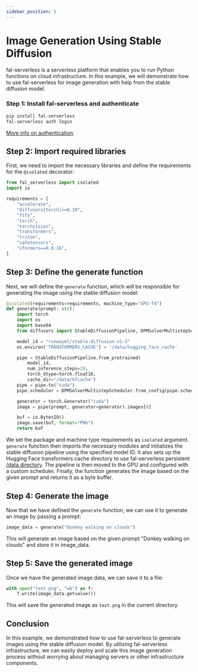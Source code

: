 ```yaml
---
sidebar_position: 5
---
```


# Image Generation Using Stable Diffusion
fal-serverless is a serverless platform that enables you to run Python functions on cloud infrastructure. In this example, we will demonstrate how to use fal-serverless for image generation with help from the stable diffusion model.

### Step 1: Install fal-serverless and authenticate

```bash
pip install fal-serverless
fal-serverless auth login
```

[More info on authentication](/category/authentication).


## Step 2: Import required libraries

First, we need to import the necessary libraries and define the requirements for the `@isolated` decorator:

```python
from fal_serverless import isolated
import io

requirements = [
    "accelerate",
    "diffusers[torch]>=0.10",
    "ftfy",
    "torch",
    "torchvision",
    "transformers",
    "triton",
    "safetensors",
    "xformers==0.0.16",
]
```

## Step 3: Define the generate function

Next, we will define the `generate` function, which will be responsible for generating the image using the stable diffusion model:

```python
@isolated(requirements=requirements, machine_type="GPU-T4")
def generate(prompt: str):
    import torch
    import os
    import base64
    from diffusers import StableDiffusionPipeline, DPMSolverMultistepScheduler

    model_id = "runwayml/stable-diffusion-v1-5"
    os.environ['TRANSFORMERS_CACHE'] = '/data/hugging_face_cache'

    pipe = StableDiffusionPipeline.from_pretrained(
        model_id,
        num_inference_steps=20,
        torch_dtype=torch.float16,
        cache_dir="/data/hfcache")
    pipe = pipe.to("cuda")
    pipe.scheduler = DPMSolverMultistepScheduler.from_config(pipe.scheduler.config)

    generator = torch.Generator("cuda")
    image = pipe(prompt, generator=generator).images[0]

    buf = io.BytesIO()
    image.save(buf, format="PNG")
    return buf
```
We set the package and machine type requirements as `isolated` argument. `generate` function then imports the necessary modules and initializes the stable diffusion pipeline using the specified model ID. It also sets up the Hugging Face transformers cache directory to use fal-serverless persistent [/data directory](../storage_and_persistence). The pipeline is then moved to the GPU and configured with a custom scheduler. Finally, the function generates the image based on the given prompt and returns it as a byte buffer.

## Step 4: Generate the image
Now that we have defined the `generate` function, we can use it to generate an image by passing a prompt:

```python
image_data = generate("Donkey walking on clouds")
```
This will generate an image based on the given prompt "Donkey walking on clouds" and store it in image_data.

## Step 5: Save the generated image
Once we have the generated image data, we can save it to a file:

```python
with open("test.png", "wb") as f:
    f.write(image_data.getvalue())
```
This will save the generated image as `test.png` in the current directory.

## Conclusion
In this example, we demonstrated how to use fal-serverless to generate images using the stable diffusion model. By utilizing fal-serverless infrastructure, we can easily deploy and scale this image generation process without worrying about managing servers or other infrastructure components.
